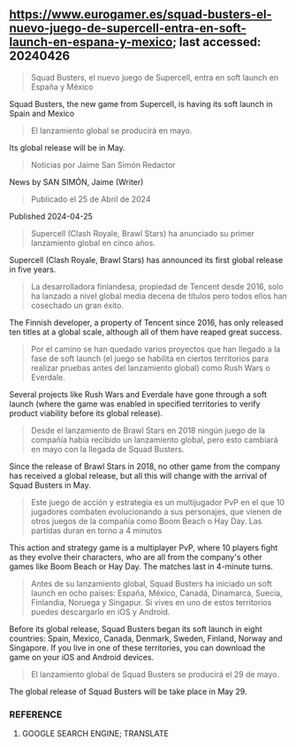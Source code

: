 ## https://www.eurogamer.es/squad-busters-el-nuevo-juego-de-supercell-entra-en-soft-launch-en-espana-y-mexico; last accessed: 20240426

> Squad Busters, el nuevo juego de Supercell, entra en soft launch en España y México

Squad Busters, the new game from Supercell, is having its soft launch in Spain and Mexico

> El lanzamiento global se producirá en mayo.

Its global release will be in May.

> Noticias por Jaime San Simón Redactor

News by SAN SIMÓN, Jaime (Writer)

> Publicado el 25 de Abril de 2024

Published 2024-04-25

> Supercell (Clash Royale, Brawl Stars) ha anunciado su primer lanzamiento global en cinco años.

Supercell (Clash Royale, Brawl Stars) has announced its first global release in five years.

> La desarrolladora finlandesa, propiedad de Tencent desde 2016, solo ha lanzado a nivel global media decena de títulos pero todos ellos han cosechado un gran éxito.

The Finnish developer, a property of Tencent since 2016, has only released ten titles at a global scale, although all of them have reaped great success.

> Por el camino se han quedado varios proyectos que han llegado a la fase de soft launch (el juego se habilita en ciertos territorios para realizar pruebas antes del lanzamiento global) como Rush Wars o Everdale.

Several projects like Rush Wars and Everdale have gone through a soft launch (where the game was enabled in specified territories to verify product viability before its global release).

> Desde el lanzamiento de Brawl Stars en 2018 ningún juego de la compañía había recibido un lanzamiento global, pero esto cambiará en mayo con la llegada de Squad Busters. 

Since the release of Brawl Stars in 2018, no other game from the company has received a global release, but all this will change with the arrival of Squad Busters in May.

> Este juego de acción y estrategia es un multijugador PvP en el que 10 jugadores combaten evolucionando a sus personajes, que vienen de otros juegos de la compañía como Boom Beach o Hay Day. Las partidas duran en torno a 4 minutos

This action and strategy game is a multiplayer PvP, where 10 players fight as they evolve their characters, who are all from the company's other games like Boom Beach or Hay Day. The matches last in 4-minute turns.

> Antes de su lanzamiento global, Squad Busters ha iniciado un soft launch en ocho países: España, México, Canadá, Dinamarca, Suecia, Finlandia, Noruega y Singapur. Si vives en uno de estos territorios puedes descargarlo en iOS y Android.

Before its global release, Squad Busters began its soft launch in eight countries: Spain, Mexico, Canada, Denmark, Sweden, Finland, Norway and Singapore. If you live in one of these territories, you can download the game on your iOS and Android devices.

> El lanzamiento global de Squad Busters se producirá el 29 de mayo. 

The global release of Squad Busters will be take place in May 29.

### REFERENCE

1) GOOGLE SEARCH ENGINE; TRANSLATE